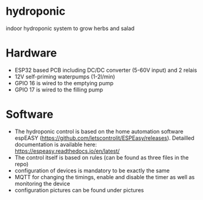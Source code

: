 # hydroponic
indoor hydroponic system to grow herbs and salad

# Hardware
* ESP32 based PCB including DC/DC converter (5-60V input) and 2 relais
* 12V self-priming waterpumps (1-2l/min)
* GPIO 16 is wired to the emptying pump
* GPIO 17 is wired to the filling pump

# Software
* The hydroponic control is based on the home automation software espEASY (https://github.com/letscontrolit/ESPEasy/releases). Detailled documentation is available here: https://espeasy.readthedocs.io/en/latest/
* The control itself is based on rules (can be found as three files in the repo)
* configuration of devices is mandatory to be exactly the same
* MQTT for changing the timings, enable and disable the timer as well as monitoring the device
* configuration pictures can be found under pictures

